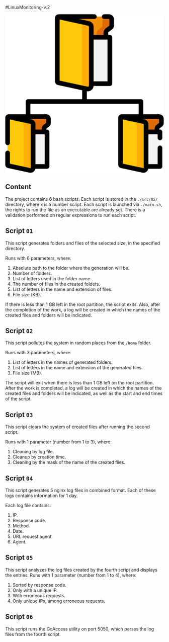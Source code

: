 #LinuxMonitoring-v.2

![logo](./image/logo.png)

## Content

The project contains 6 bash scripts. Each script is stored in the `./src/0x/` directory, where x is a number
script. Each script is launched via `./main.sh`, the rights to run the file as an executable are already set.
There is a validation performed on regular expressions to run each script.

## Script `01`

This script generates folders and files of the selected size, in the specified directory.

Runs with 6 parameters, where:
1. Absolute path to the folder where the generation will be.
2. Number of folders.
3. List of letters used in the folder name.
4. The number of files in the created folders.
5. List of letters in the name and extension of files.
6. File size (KB).

If there is less than 1 GB left in the root partition, the script exits.
Also, after the completion of the work, a log will be created in which the names of the created files and folders will be indicated.

## Script `02`

This script pollutes the system in random places from the `/home` folder.

Runs with 3 parameters, where:
1. List of letters in the names of generated folders.
2. List of letters in the name and extension of the generated files.
3. File size (MB).

The script will exit when there is less than 1 GB left on the root partition.
After the work is completed, a log will be created in which the names of the created files and folders will be indicated, as well as
the start and end times of the script.

## Script `03`

This script clears the system of created files after running the second script.

Runs with 1 parameter (number from 1 to 3), where:
1. Cleaning by log file.
2. Cleanup by creation time.
3. Cleaning by the mask of the name of the created files.

## Script `04`

This script generates 5 nginx log files in combined format. Each of these logs contains information for 1 day.

Each log file contains:
1. IP.
2. Response code.
3. Method.
4. Date.
5. URL request agent.
6. Agent.

## Script `05`

This script analyzes the log files created by the fourth script and displays the entries.
Runs with 1 parameter (number from 1 to 4), where:
1. Sorted by response code.
2. Only with a unique IP.
3. With erroneous requests.
4. Only unique IPs, among erroneous requests.

## Script `06`

This script runs the GoAccess utility on port 5050, which parses the log files from the fourth script.
